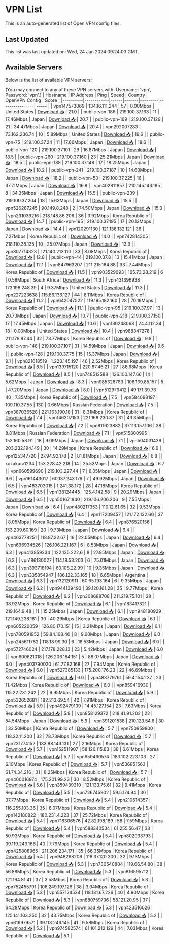 # VPN List

This is an auto-generated list of Open VPN config files.

## Last Updated

This list was last updated on: Wed, 24 Jan 2024 09:24:03 GMT.

## Available Servers

Below is the list of available VPN servers:

(You may connect to any of these VPN servers with: Username: 'vpn', Password: 'vpn'.)
| Hostname | IP Address | Ping | Speed | Country | OpenVPN Config | Score |
|----------|------------|------|-------|---------|----------------| ----- |
| vpn147573069 | 134.16.111.244 | 57 | 0.00Mbps | United States | [Download 📥](./configs/server_0_US.ovpn) | 21.0 |
| public-vpn-186 | 219.100.37.163 | 11 | 17.46Mbps | Japan | [Download 📥](./configs/server_1_JP.ovpn) | 20.7 |
| public-vpn-169 | 219.100.37.129 | 21 | 34.47Mbps | Japan | [Download 📥](./configs/server_2_JP.ovpn) | 20.4 |
| vpn292007283 | 73.162.236.74 | 10 | 5.89Mbps | United States | [Download 📥](./configs/server_3_US.ovpn) | 19.6 |
| public-vpn-75 | 219.100.37.24 | 11 | 17.66Mbps | Japan | [Download 📥](./configs/server_4_JP.ovpn) | 18.6 |
| public-vpn-120 | 219.100.37.101 | 29 | 16.87Mbps | Japan | [Download 📥](./configs/server_5_JP.ovpn) | 18.5 |
| public-vpn-260 | 219.100.37.160 | 23 | 25.21Mbps | Japan | [Download 📥](./configs/server_6_JP.ovpn) | 18.5 |
| public-vpn-188 | 219.100.37.148 | 17 | 18.25Mbps | Japan | [Download 📥](./configs/server_7_JP.ovpn) | 18.2 |
| public-vpn-241 | 219.100.37.187 | 10 | 14.60Mbps | Japan | [Download 📥](./configs/server_8_JP.ovpn) | 18.2 |
| public-vpn-53 | 219.100.37.225 | 16 | 37.71Mbps | Japan | [Download 📥](./configs/server_9_JP.ovpn) | 16.8 |
| vpn402811857 | 210.145.143.185 | 8 | 34.35Mbps | Japan | [Download 📥](./configs/server_10_JP.ovpn) | 15.5 |
| public-vpn-239 | 219.100.37.204 | 18 | 15.63Mbps | Japan | [Download 📥](./configs/server_11_JP.ovpn) | 15.5 |
| vpn526287245 | 90.149.8.248 | 2 | 74.50Mbps | Japan | [Download 📥](./configs/server_12_JP.ovpn) | 15.3 |
| vpn231039216 | 218.148.86.206 | 36 | 3.92Mbps | Korea Republic of | [Download 📥](./configs/server_13_KR.ovpn) | 14.7 |
| public-vpn-195 | 219.100.37.195 | 17 | 20.13Mbps | Japan | [Download 📥](./configs/server_14_JP.ovpn) | 14.4 |
| vpn120291130 | 121.138.132.121 | 36 | 7.27Mbps | Korea Republic of | [Download 📥](./configs/server_15_KR.ovpn) | 14.0 |
| vpn742814305 | 218.110.38.135 | 10 | 25.07Mbps | Japan | [Download 📥](./configs/server_16_JP.ovpn) | 13.9 |
| vpn807714323 | 121.140.213.110 | 33 | 8.08Mbps | Korea Republic of | [Download 📥](./configs/server_17_KR.ovpn) | 12.8 |
| public-vpn-44 | 219.100.37.8 | 13 | 15.41Mbps | Japan | [Download 📥](./configs/server_18_JP.ovpn) | 12.1 |
| vpn847963207 | 211.215.184.88 | 33 | 7.44Mbps | Korea Republic of | [Download 📥](./configs/server_19_KR.ovpn) | 11.5 |
| vpn903529093 | 165.73.28.219 | 6 | 0.58Mbps | South Africa | [Download 📥](./configs/server_20_ZA.ovpn) | 11.3 |
| vpn431396938 | 173.198.248.39 | 4 | 9.37Mbps | United States | [Download 📥](./configs/server_21_US.ovpn) | 11.3 |
| vpn227223638 | 115.86.136.127 | 44 | 8.11Mbps | Korea Republic of | [Download 📥](./configs/server_22_KR.ovpn) | 11.2 |
| vpn642047522 | 119.195.182.160 | 28 | 70.19Mbps | Korea Republic of | [Download 📥](./configs/server_23_KR.ovpn) | 11.1 |
| public-vpn-95 | 219.100.37.97 | 13 | 20.73Mbps | Japan | [Download 📥](./configs/server_24_JP.ovpn) | 10.7 |
| public-vpn-218 | 219.100.37.150 | 17 | 17.45Mbps | Japan | [Download 📥](./configs/server_25_JP.ovpn) | 10.6 |
| vpn136248068 | 24.4.112.34 | 18 | 0.00Mbps | United States | [Download 📥](./configs/server_26_US.ovpn) | 10.4 |
| vpn988347278 | 211.178.87.44 | 32 | 73.77Mbps | Korea Republic of | [Download 📥](./configs/server_27_KR.ovpn) | 9.8 |
| public-vpn-148 | 219.100.37.107 | 31 | 14.59Mbps | Japan | [Download 📥](./configs/server_28_JP.ovpn) | 9.6 |
| public-vpn-128 | 219.100.37.75 | 15 | 15.37Mbps | Japan | [Download 📥](./configs/server_29_JP.ovpn) | 9.1 |
| vpn821618519 | 1.223.145.197 | 46 | 2.52Mbps | Korea Republic of | [Download 📥](./configs/server_30_KR.ovpn) | 8.5 |
| vpn139715120 | 220.87.46.21 | 27 | 88.68Mbps | Korea Republic of | [Download 📥](./configs/server_31_KR.ovpn) | 8.5 |
| vpn748512588 | 126.100.147.66 | 14 | 5.62Mbps | Japan | [Download 📥](./configs/server_32_JP.ovpn) | 8.3 |
| vpn985326783 | 106.139.85.157 | 5 | 47.20Mbps | Japan | [Download 📥](./configs/server_33_JP.ovpn) | 8.0 |
| vpn512979412 | 49.171.39.73 | 40 | 7.35Mbps | Korea Republic of | [Download 📥](./configs/server_34_KR.ovpn) | 7.5 |
| vpn584098197 | 109.110.37.55 | 130 | 0.66Mbps | Russian Federation | [Download 📥](./configs/server_35_RU.ovpn) | 7.5 |
| vpn387036528 | 221.163.190.18 | 31 | 8.31Mbps | Korea Republic of | [Download 📥](./configs/server_36_KR.ovpn) | 7.4 |
| vpn146207153 | 221.168.230.87 | 31 | 43.35Mbps | Korea Republic of | [Download 📥](./configs/server_37_KR.ovpn) | 7.2 |
| vpn811623882 | 37.113.157.106 | 38 | 8.81Mbps | Russian Federation | [Download 📥](./configs/server_38_RU.ovpn) | 7.1 |
| vpn515800995 | 153.160.58.91 | 18 | 9.09Mbps | Japan | [Download 📥](./configs/server_39_JP.ovpn) | 7.1 |
| vpn504031439 | 203.232.194.149 | 30 | 14.29Mbps | Korea Republic of | [Download 📥](./configs/server_40_KR.ovpn) | 6.9 |
| vpn125347720 | 27.94.92.178 | 2 | 81.81Mbps | Japan | [Download 📥](./configs/server_41_JP.ovpn) | 6.8 |
| kozakura1234 | 153.228.42.218 | 14 | 25.53Mbps | Japan | [Download 📥](./configs/server_42_JP.ovpn) | 6.7 |
| vpn660599690 | 219.103.227.44 | 7 | 6.05Mbps | Japan | [Download 📥](./configs/server_43_JP.ovpn) | 6.6 |
| vpn161443017 | 60.137.243.176 | 7 | 49.92Mbps | Japan | [Download 📥](./configs/server_44_JP.ovpn) | 6.5 |
| vpn483703015 | 1.241.38.172 | 28 | 47.18Mbps | Korea Republic of | [Download 📥](./configs/server_45_KR.ovpn) | 6.5 |
| vpn138124445 | 125.4.142.58 | 9 | 20.29Mbps | Japan | [Download 📥](./configs/server_46_JP.ovpn) | 6.5 |
| vpn501671840 | 219.106.206.206 | 9 | 7.55Mbps | Japan | [Download 📥](./configs/server_47_JP.ovpn) | 6.4 |
| vpn480217353 | 110.12.61.65 | 32 | 9.53Mbps | Korea Republic of | [Download 📥](./configs/server_48_KR.ovpn) | 6.4 |
| vpn117209457 | 121.172.132.60 | 37 | 8.05Mbps | Korea Republic of | [Download 📥](./configs/server_49_KR.ovpn) | 6.4 |
| vpn876520156 | 153.209.60.169 | 20 | 9.73Mbps | Japan | [Download 📥](./configs/server_50_JP.ovpn) | 6.4 |
| vpn463778251 | 118.87.22.67 | 16 | 22.05Mbps | Japan | [Download 📥](./configs/server_51_JP.ovpn) | 6.4 |
| vpn696934526 | 126.106.221.167 | 6 | 8.53Mbps | Japan | [Download 📥](./configs/server_52_JP.ovpn) | 6.3 |
| vpn413859334 | 122.135.222.6 | 8 | 27.85Mbps | Japan | [Download 📥](./configs/server_53_JP.ovpn) | 6.3 |
| vpn186130027 | 114.18.53.203 | 6 | 75.01Mbps | Japan | [Download 📥](./configs/server_54_JP.ovpn) | 6.3 |
| vpn393718194 | 60.108.22.99 | 10 | 9.35Mbps | Japan | [Download 📥](./configs/server_55_JP.ovpn) | 6.3 |
| vpn335854947 | 186.122.33.165 | 18 | 6.65Mbps | Argentina | [Download 📥](./configs/server_56_AR.ovpn) | 6.3 |
| vpn132120911 | 60.65.193.164 | 6 | 9.35Mbps | Japan | [Download 📥](./configs/server_57_JP.ovpn) | 6.2 |
| vpn944139493 | 39.120.161.28 | 35 | 9.77Mbps | Korea Republic of | [Download 📥](./configs/server_58_KR.ovpn) | 6.2 |
| vpn308688708 | 211.219.75.101 | 28 | 38.92Mbps | Korea Republic of | [Download 📥](./configs/server_59_KR.ovpn) | 6.1 |
| vpn183417321 | 219.164.9.48 | 11 | 15.25Mbps | Japan | [Download 📥](./configs/server_60_JP.ovpn) | 6.1 |
| vpn948180929 | 121.149.238.181 | 30 | 40.29Mbps | Korea Republic of | [Download 📥](./configs/server_61_KR.ovpn) | 6.1 |
| vpn605220059 | 126.80.170.151 | 15 | 3.21Mbps | Japan | [Download 📥](./configs/server_62_JP.ovpn) | 6.1 |
| vpn780591952 | 59.84.168.40 | 8 | 9.60Mbps | Japan | [Download 📥](./configs/server_63_JP.ovpn) | 6.0 |
| vpn245611782 | 118.18.99.30 | 6 | 18.53Mbps | Japan | [Download 📥](./configs/server_64_JP.ovpn) | 6.0 |
| vpn572746024 | 217.178.228.13 | 23 | 5.42Mbps | Japan | [Download 📥](./configs/server_65_JP.ovpn) | 6.0 |
| vpn600821018 | 126.206.184.151 | 5 | 88.07Mbps | Japan | [Download 📥](./configs/server_66_JP.ovpn) | 6.0 |
| vpn403790020 | 61.77.82.168 | 27 | 7.94Mbps | Korea Republic of | [Download 📥](./configs/server_67_KR.ovpn) | 6.0 |
| vpn527385133 | 175.200.176.23 | 22 | 46.69Mbps | Korea Republic of | [Download 📥](./configs/server_68_KR.ovpn) | 6.0 |
| vpn483779761 | 59.4.154.237 | 23 | 11.42Mbps | Korea Republic of | [Download 📥](./configs/server_69_KR.ovpn) | 6.0 |
| vpn859416930 | 115.22.231.242 | 22 | 9.95Mbps | Korea Republic of | [Download 📥](./configs/server_70_KR.ovpn) | 5.9 |
| vpn532652681 | 182.213.69.54 | 40 | 7.91Mbps | Korea Republic of | [Download 📥](./configs/server_71_KR.ovpn) | 5.9 |
| vpn492479139 | 14.45.127.154 | 23 | 7.63Mbps | Korea Republic of | [Download 📥](./configs/server_72_KR.ovpn) | 5.9 |
| vpn858129372 | 218.41.91.202 | 22 | 54.54Mbps | Japan | [Download 📥](./configs/server_73_JP.ovpn) | 5.9 |
| vpn391201538 | 210.123.54.6 | 30 | 33.50Mbps | Korea Republic of | [Download 📥](./configs/server_74_KR.ovpn) | 5.7 |
| vpn750959800 | 118.32.11.200 | 32 | 78.73Mbps | Korea Republic of | [Download 📥](./configs/server_75_KR.ovpn) | 5.7 |
| vpn231774152 | 183.98.143.131 | 27 | 2.16Mbps | Korea Republic of | [Download 📥](./configs/server_76_KR.ovpn) | 5.7 |
| vpn152511907 | 58.126.115.83 | 38 | 6.61Mbps | Korea Republic of | [Download 📥](./configs/server_77_KR.ovpn) | 5.7 |
| vpn650460574 | 183.102.223.103 | 27 | 6.10Mbps | Korea Republic of | [Download 📥](./configs/server_78_KR.ovpn) | 5.7 |
| vpn536851563 | 61.74.34.216 | 31 | 8.25Mbps | Korea Republic of | [Download 📥](./configs/server_79_KR.ovpn) | 5.7 |
| vpn400016974 | 175.201.99.23 | 30 | 8.52Mbps | Korea Republic of | [Download 📥](./configs/server_80_KR.ovpn) | 5.6 |
| vpn359439310 | 121.133.75.61 | 32 | 9.41Mbps | Korea Republic of | [Download 📥](./configs/server_81_KR.ovpn) | 5.5 |
| vpn726745902 | 59.5.174.94 | 30 | 37.77Mbps | Korea Republic of | [Download 📥](./configs/server_82_KR.ovpn) | 5.4 |
| vpn210614357 | 116.255.103.36 | 35 | 6.07Mbps | Korea Republic of | [Download 📥](./configs/server_83_KR.ovpn) | 5.4 |
| vpn142180822 | 180.231.4.223 | 37 | 25.72Mbps | Korea Republic of | [Download 📥](./configs/server_84_KR.ovpn) | 5.4 |
| vpn716306576 | 42.82.198.189 | 58 | 7.59Mbps | Korea Republic of | [Download 📥](./configs/server_85_KR.ovpn) | 5.4 |
| vpn588340534 | 61.255.56.47 | 38 | 50.93Mbps | Korea Republic of | [Download 📥](./configs/server_86_KR.ovpn) | 5.4 |
| vpn802933793 | 39.119.243.166 | 40 | 7.79Mbps | Korea Republic of | [Download 📥](./configs/server_87_KR.ovpn) | 5.4 |
| vpn425808965 | 211.206.234.171 | 35 | 66.35Mbps | Korea Republic of | [Download 📥](./configs/server_88_KR.ovpn) | 5.4 |
| vpn948268209 | 118.37.120.200 | 32 | 9.13Mbps | Korea Republic of | [Download 📥](./configs/server_89_KR.ovpn) | 5.3 |
| vpn780540804 | 119.66.54.80 | 38 | 56.88Mbps | Korea Republic of | [Download 📥](./configs/server_90_KR.ovpn) | 5.3 |
| vpn816595712 | 121.164.81.41 | 37 | 3.58Mbps | Korea Republic of | [Download 📥](./configs/server_91_KR.ovpn) | 5.3 |
| vpn752455791 | 106.249.197.126 | 38 | 3.94Mbps | Korea Republic of | [Download 📥](./configs/server_92_KR.ovpn) | 5.3 |
| vpn557124534 | 118.131.67.226 | 40 | 4.90Mbps | Korea Republic of | [Download 📥](./configs/server_93_KR.ovpn) | 5.3 |
| vpn680759736 | 58.121.20.95 | 37 | 64.28Mbps | Korea Republic of | [Download 📥](./configs/server_94_KR.ovpn) | 5.3 |
| vpn423516026 | 125.141.103.250 | 32 | 43.75Mbps | Korea Republic of | [Download 📥](./configs/server_95_KR.ovpn) | 5.2 |
| vpn616979571 | 39.113.246.145 | 41 | 9.58Mbps | Korea Republic of | [Download 📥](./configs/server_96_KR.ovpn) | 5.2 |
| vpn974582574 | 61.101.212.129 | 44 | 7.03Mbps | Korea Republic of | [Download 📥](./configs/server_97_KR.ovpn) | 5.1 |
